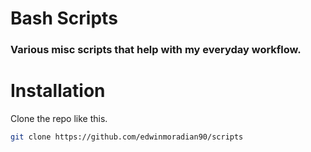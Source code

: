 # Bash Scripts 

### Various misc scripts that help with my everyday workflow.

# Installation

Clone the repo like this.

```bash
git clone https://github.com/edwinmoradian90/scripts

```



